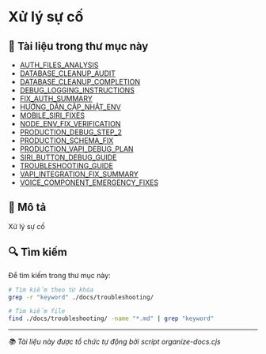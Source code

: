 # Xử lý sự cố

## 📁 Tài liệu trong thư mục này

- [AUTH_FILES_ANALYSIS](./AUTH_FILES_ANALYSIS.md)
- [DATABASE_CLEANUP_AUDIT](./DATABASE_CLEANUP_AUDIT.md)
- [DATABASE_CLEANUP_COMPLETION](./DATABASE_CLEANUP_COMPLETION.md)
- [DEBUG_LOGGING_INSTRUCTIONS](./DEBUG_LOGGING_INSTRUCTIONS.md)
- [FIX_AUTH_SUMMARY](./FIX_AUTH_SUMMARY.md)
- [HƯỚNG_DẪN_CẬP_NHẬT_ENV](./HƯỚNG_DẪN_CẬP_NHẬT_ENV.md)
- [MOBILE_SIRI_FIXES](./MOBILE_SIRI_FIXES.md)
- [NODE_ENV_FIX_VERIFICATION](./NODE_ENV_FIX_VERIFICATION.md)
- [PRODUCTION_DEBUG_STEP_2](./PRODUCTION_DEBUG_STEP_2.md)
- [PRODUCTION_SCHEMA_FIX](./PRODUCTION_SCHEMA_FIX.md)
- [PRODUCTION_VAPI_DEBUG_PLAN](./PRODUCTION_VAPI_DEBUG_PLAN.md)
- [SIRI_BUTTON_DEBUG_GUIDE](./SIRI_BUTTON_DEBUG_GUIDE.md)
- [TROUBLESHOOTING_GUIDE](./TROUBLESHOOTING_GUIDE.md)
- [VAPI_INTEGRATION_FIX_SUMMARY](./VAPI_INTEGRATION_FIX_SUMMARY.md)
- [VOICE_COMPONENT_EMERGENCY_FIXES](./VOICE_COMPONENT_EMERGENCY_FIXES.md)

## 📝 Mô tả

Xử lý sự cố

## 🔍 Tìm kiếm

Để tìm kiếm trong thư mục này:

```bash
# Tìm kiếm theo từ khóa
grep -r "keyword" ./docs/troubleshooting/

# Tìm kiếm file
find ./docs/troubleshooting/ -name "*.md" | grep "keyword"
```

---

_📚 Tài liệu này được tổ chức tự động bởi script organize-docs.cjs_
